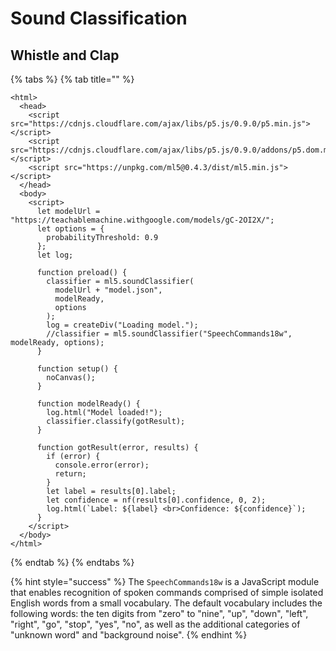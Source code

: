 # Sound Classification

## Whistle and Clap

{% tabs %}
{% tab title="" %}
```markup
<html>
  <head>
    <script src="https://cdnjs.cloudflare.com/ajax/libs/p5.js/0.9.0/p5.min.js"></script>
    <script src="https://cdnjs.cloudflare.com/ajax/libs/p5.js/0.9.0/addons/p5.dom.min.js"></script>
    <script src="https://unpkg.com/ml5@0.4.3/dist/ml5.min.js"></script>
  </head>
  <body>
    <script>
      let modelUrl = "https://teachablemachine.withgoogle.com/models/gC-2OI2X/";
      let options = {
        probabilityThreshold: 0.9
      };
      let log;
      
      function preload() {
        classifier = ml5.soundClassifier(
          modelUrl + "model.json",
          modelReady,
          options
        );
        log = createDiv("Loading model.");
        //classifier = ml5.soundClassifier("SpeechCommands18w", modelReady, options);
      }

      function setup() {
        noCanvas();
      }

      function modelReady() {
        log.html("Model loaded!");
        classifier.classify(gotResult);
      }

      function gotResult(error, results) {
        if (error) {
          console.error(error);
          return;
        }
        let label = results[0].label;
        let confidence = nf(results[0].confidence, 0, 2);
        log.html(`Label: ${label} <br>Confidence: ${confidence}`);
      }
    </script>
  </body>
</html>

```
{% endtab %}
{% endtabs %}

{% hint style="success" %}
The `SpeechCommands18w`  is a JavaScript module that enables recognition of spoken commands comprised of simple isolated English words from a small vocabulary. The default vocabulary includes the following words: the ten digits from "zero" to "nine", "up", "down", "left", "right", "go", "stop", "yes", "no", as well as the additional categories of "unknown word" and "background noise".
{% endhint %}

